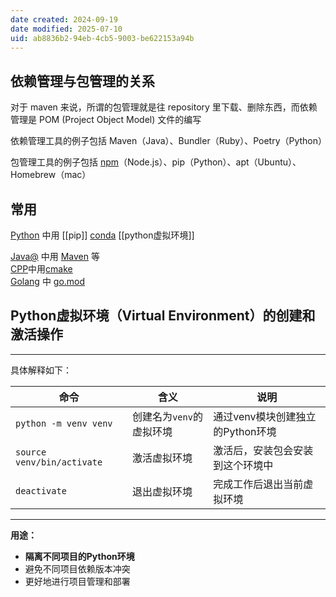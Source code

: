 ```yaml
---
date created: 2024-09-19
date modified: 2025-07-10
uid: ab8836b2-94eb-4cb5-9003-be622153a94b
---
```

## 依赖管理与包管理的关系

对于 maven 来说，所谓的包管理就是往 repository 里下载、删除东西，而依赖管理是 POM (Project Object Model) 文件的编写

依赖管理工具的例子包括 Maven（Java）、Bundler（Ruby）、Poetry（Python）

包管理工具的例子包括 [npm](npm.md)（Node.js）、pip（Python）、apt（Ubuntu）、Homebrew（mac）

## 常用

[Python](Python.md) 中用 [[pip]] [conda](conda.md)  [[python虚拟环境]]

[Java@](Java@.md) 中用 [Maven](Maven.md) 等  
[CPP](CPP.md)中用[cmake](cmake.md)  
[Golang](Golang.md) 中 [go.mod](go.mod.md)

##  **Python虚拟环境（Virtual Environment）的创建和激活操作**

---

具体解释如下：

|命令|含义|说明|
|---|---|---|
|`python -m venv venv`|创建名为`venv`的虚拟环境|通过venv模块创建独立的Python环境|
|`source venv/bin/activate`|激活虚拟环境|激活后，安装包会安装到这个环境中|
|`deactivate`|退出虚拟环境|完成工作后退出当前虚拟环境|

---

**用途：**

- **隔离不同项目的Python环境**
- 避免不同项目依赖版本冲突
- 更好地进行项目管理和部署
